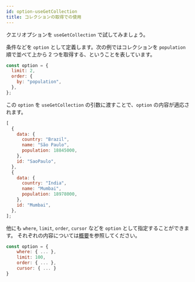 ```yaml
---
id: option-useGetCollection
title: コレクションの取得での使用
---
```


クエリオプションを `useGetCollection` で試してみましょう。

条件などを `option` として定義します。次の例ではコレクションを `population` 順で並べて上から 2 つを取得する、ということを表しています。

```js
const option = {
  limit: 2,
  order: {
    by: "population",
  },
};
```

この `option` を `useGetCollection` の引数に渡すことで、`option` の内容が適応されます。

```js
[
  {
    data: {
      country: "Brazil",
      name: "São Paulo",
      population: 18845000,
    },
    id: "SaoPaulo",
  },
  {
    data: {
      country: "India",
      name: "Mumbai",
      population: 18978000,
    },
    id: "Mumbai",
  },
];
```

他にも `where`, `limit`, `order`, `cursor` などを `option` として指定することができます。
それぞれの内容については[概要](option-overview.md)を参照してください。

```js
const option = {
    where: { ... },
    limit: 100,
    order: { ... },
    cursor: { ... }
}
```
